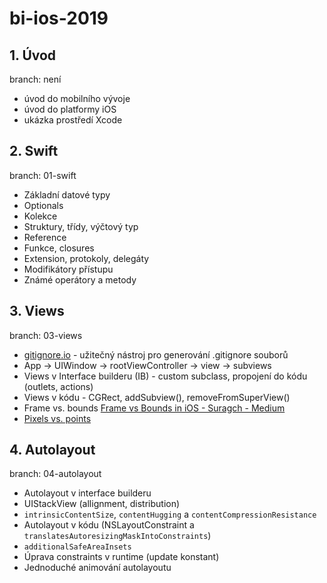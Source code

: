 # bi-ios-2019

## 1. Úvod
branch: není

- úvod do mobilního vývoje
- úvod do platformy iOS
- ukázka prostředí Xcode

## 2. Swift
branch: 01-swift

- Základní datové typy
- Optionals
- Kolekce
- Struktury, třídy, výčtový typ
- Reference
- Funkce, closures
- Extension, protokoly, delegáty
- Modifikátory přístupu
- Známé operátory a metody

## 3. Views
branch: 03-views

- [gitignore.io](https://www.gitignore.io) - užitečný nástroj pro generování .gitignore souborů
- App -> UIWindow -> rootViewController -> view -> subviews
- Views v Interface builderu (IB) - custom subclass, propojení do kódu (outlets, actions)
- Views v kódu - CGRect, addSubview(), removeFromSuperView()
- Frame vs. bounds [Frame vs Bounds in iOS - Suragch - Medium](https://medium.com/@suragch/frame-vs-bounds-in-ios-107990ad53ee)
- [Pixels vs. points](https://www.paintcodeapp.com/news/ultimate-guide-to-iphone-resolutions)

## 4. Autolayout
branch: 04-autolayout

- Autolayout v interface builderu
- UIStackView (allignment, distribution) 
- `intrinsicContentSize`, `contentHugging` a `contentCompressionResistance`
- Autolayout v kódu (NSLayoutConstraint a `translatesAutoresizingMaskIntoConstraints`)
- `additionalSafeAreaInsets`
- Úprava constraints v runtime (update konstant)
- Jednoduché animování autolayoutu

